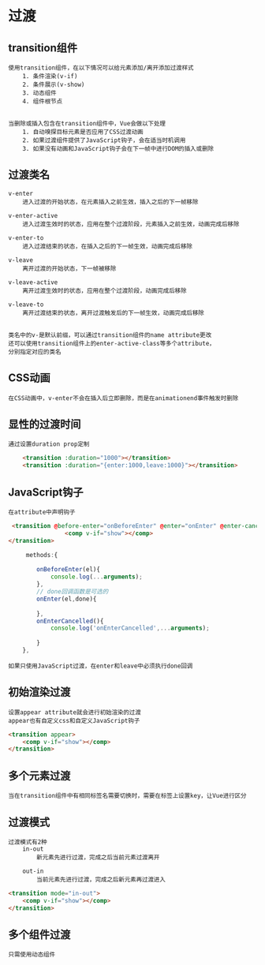 # 过渡

## transition组件
    使用transition组件，在以下情况可以给元素添加/离开添加过渡样式
        1. 条件渲染(v-if)
        2. 条件展示(v-show)
        3. 动态组件
        4. 组件根节点
   
    
    当删除或插入包含在transition组件中，Vue会做以下处理
        1. 自动嗅探目标元素是否应用了CSS过渡动画
        2. 如果过渡组件提供了JavaScript钩子，会在适当时机调用
        3. 如果没有动画和JavaScript钩子会在下一帧中进行DOM的插入或删除
   
## 过渡类名

    v-enter
        进入过渡的开始状态，在元素插入之前生效，插入之后的下一帧移除
    
    v-enter-active
        进入过渡生效时的状态，应用在整个过渡阶段，元素插入之前生效，动画完成后移除
    
    v-enter-to
        进入过渡结束的状态，在插入之后的下一帧生效，动画完成后移除
    
    v-leave
        离开过渡的开始状态，下一帧被移除
    
    v-leave-active
        离开过渡生效时的状态，应用在整个过渡阶段，动画完成后移除
    
    v-leave-to
        离开过渡结束的状态，离开过渡触发后的下一帧生效，动画完成后移除

    
    类名中的v-是默认前缀，可以通过transition组件的name attribute更改
    还可以使用transition组件上的enter-active-class等多个attribute，
    分别指定对应的类名

## CSS动画
    在CSS动画中，v-enter不会在插入后立即删除，而是在animationend事件触发时删除

## 显性的过渡时间
    通过设置duration prop定制

```HTML
    <transition :duration="1000"></transition>
    <transition :duration="{enter:1000,leave:1000}"></transition>
```

## JavaScript钩子
    在attribute中声明钩子

```HTML
 <transition @before-enter="onBeforeEnter" @enter="onEnter" @enter-cancelled="onEnterCancelled">
                <comp v-if="show"></comp>
</transition>
```

```JavaScript
     methods:{
       
        onBeforeEnter(el){
            console.log(...arguments);
        },
        // done回调函数是可选的
        onEnter(el,done){
     
        },
        onEnterCancelled(){
            console.log('onEnterCancelled',...arguments);
            
        }
    },
```

    如果只使用JavaScript过渡，在enter和leave中必须执行done回调

## 初始渲染过渡
    设置appear attribute就会进行初始渲染的过渡
    appear也有自定义css和自定义JavaScript钩子

```HTML
<transition appear>
    <comp v-if="show"></comp>
</transition>
```

## 多个元素过渡
    当在transition组件中有相同标签名需要切换时，需要在标签上设置key，让Vue进行区分

## 过渡模式
    过渡模式有2种
        in-out
            新元素先进行过渡，完成之后当前元素过渡离开
        
        out-in
            当前元素先进行过渡，完成之后新元素再过渡进入

```HTML
<transition mode="in-out">
    <comp v-if="show"></comp>
</transition>
```

## 多个组件过渡
    只需使用动态组件